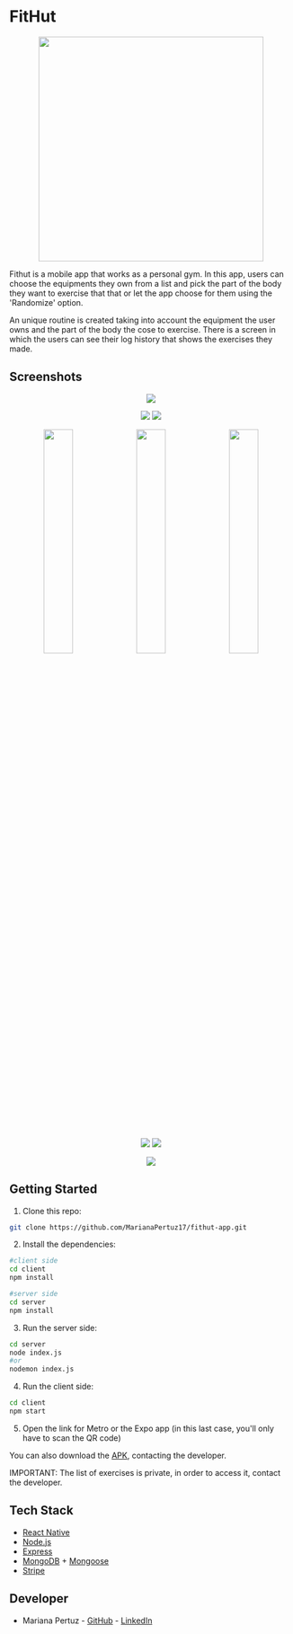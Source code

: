 # FitHut

<p align="center">
  <img src="/client/assets/icon.png" width="400">
</p>

Fithut is a mobile app that works as a personal gym. In this app, users can choose the equipments they own from a list and pick the part of the body they want to exercise that that or let the app choose for them using the 'Randomize' option.

An unique routine is created taking into account the equipment the user owns and the part of the body the cose to exercise. There is a screen in which the users can see their log history that shows the exercises they made.


## Screenshots

<p align="center">
  <img src="/client/assets/images/main_readme.jpeg">
</p>

<p align="center">
  <img src="/client/assets/images/landing_readme.jpeg">
  <img src="/client/assets/images/equipment_readme.jpeg">
</p>

<p align="center">
  <img src="/client/assets/images/routine_readme.jpeg" width="32%">
  <img src="/client/assets/images/exercises_readme.jpeg" width="32%">
  <img src="/client/assets/images/exerciseDetail_readme.jpeg" width="32%">
</p>

<p align="center">
  <img src="/public/assets/images/history_readme.jpeg">
  <img src="/public/assets/images/historyDetail_readme.jpeg">
</p>

<p align="center">
  <img src="/public/assets/images/pay_readme.jpeg">
</p>


## Getting Started

1. Clone this repo:

```bash
git clone https://github.com/MarianaPertuz17/fithut-app.git
```

2. Install the dependencies:

```bash
#client side
cd client
npm install

#server side
cd server
npm install
```

3. Run the server side:
```bash
cd server
node index.js
#or
nodemon index.js
```

4. Run the client side:
```bash
cd client
npm start
```

5. Open the link for Metro or the Expo app (in this last case, you'll only have to scan the QR code)

You can also download the [APK](https://www.linkedin.com/in/mariana-pertuz-valencia/), contacting the developer.

IMPORTANT: The list of exercises is private, in order to access it, contact the developer.


## Tech Stack

- [React Native](https://reactnative.dev/)
- [Node.js](https://nodejs.org/)
- [Express](https://cloud.google.com/)
- [MongoDB](https://www.mongodb.com/) + [Mongoose](https://mongoosejs.com/)
- [Stripe](https://expressjs.com/)


## Developer

- Mariana Pertuz - [GitHub](https://github.com/MarianaPertuz17) - [LinkedIn](https://www.linkedin.com/in/mariana-pertuz-valencia/)